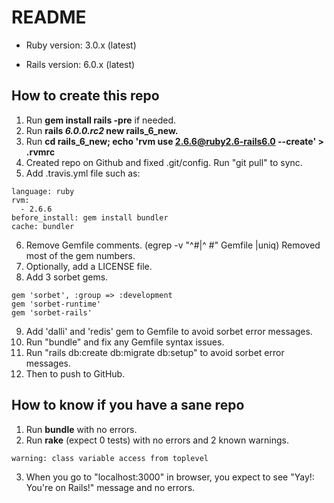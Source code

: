 # README

* Ruby version: 3.0.x (latest)

* Rails version: 6.0.x (latest)

## How to create this repo

 1. Run **gem install rails -pre** if needed.
 2. Run **rails _6.0.0.rc2_ new rails_6_new.**
 3. Run **cd rails_6_new; echo 'rvm use 2.6.6@ruby2.6-rails6.0 --create' > .rvmrc**
 4. Created repo on Github and fixed .git/config. Run "git pull" to sync.
 5. Add .travis.yml file such as:
```
language: ruby
rvm:
  - 2.6.6
before_install: gem install bundler
cache: bundler
```
 6. Remove Gemfile comments. (egrep -v "^#|^  #" Gemfile |uniq)
    Removed most of the gem numbers. 
 7. Optionally, add a LICENSE file.
 8. Add 3 sorbet gems.
```
gem 'sorbet', :group => :development
gem 'sorbet-runtime'
gem 'sorbet-rails'
```
 9. Add 'dalli' and 'redis' gem to Gemfile to avoid sorbet error messages. 
 10. Run "bundle" and fix any Gemfile syntax issues.
 11. Run "rails db:create db:migrate db:setup" to avoid sorbet error messages.
 12. Then to push to GitHub.

## How to know if you have a sane repo
 1. Run **bundle** with no errors.
 2. Run **rake** (expect 0 tests) with no errors and 2 known warnings.
```
warning: class variable access from toplevel
```
 3. When you go to "localhost:3000" in browser, you expect to see
   "Yay!: You're on Rails!" message and no errors.
